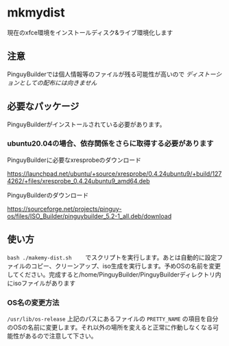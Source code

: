# mkmydist
現在のxfce環境をインストールディスク&ライブ環境化します

## 注意
PinguyBuilderでは個人情報等のファイルが残る可能性が高いので *ディストーションとしての配布には向きません*

## 必要なパッケージ
PinguyBuilderがインストールされている必要があります。　

### ubuntu20.04の場合、依存関係をさらに取得する必要があります
PinguyBuilderに必要なxresprobeのダウンロード

 <https://launchpad.net/ubuntu/+source/xresprobe/0.4.24ubuntu9/+build/1274262/+files/xresprobe_0.4.24ubuntu9_amd64.deb>
 
PinguyBuilderのダウンロード

<https://sourceforge.net/projects/pinguy-os/files/ISO_Builder/pinguybuilder_5.2-1_all.deb/download>


## 使い方
`bash ./makemy-dist.sh`　　
でスクリプトを実行します。あとは自動的に設定ファイルのコピー、クリーンアップ、iso生成を実行します。予めOSの名前を変更してください。完成すると/home/PinguyBuilder/PinguyBuilderディレクトリ内にisoファイルがあります

### OS名の変更方法
`/usr/lib/os-release`
上記のパスにあるファイルの `PRETTY_NAME` の項目を自分のOSの名前に変更します。それ以外の場所を変えると正常に作動しなくなる可能性があるので注意して下さい。
